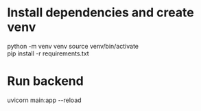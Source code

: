 # Install dependencies and create venv
python -m venv venv
source venv/bin/activate  
pip install -r requirements.txt

# Run backend
uvicorn main:app --reload

